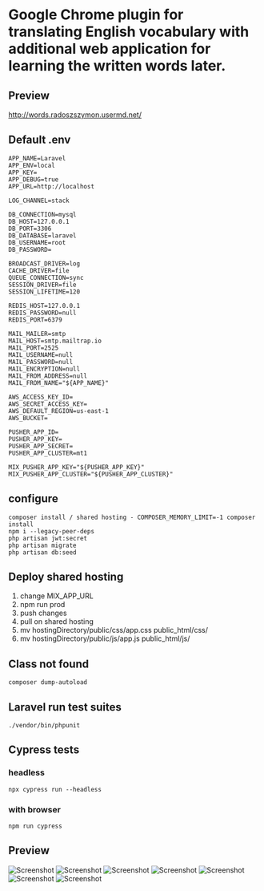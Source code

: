 # Google Chrome plugin for translating English vocabulary with additional web application for learning the written words later.

## Preview

http://words.radoszszymon.usermd.net/

## Default .env

```
APP_NAME=Laravel
APP_ENV=local
APP_KEY=
APP_DEBUG=true
APP_URL=http://localhost

LOG_CHANNEL=stack

DB_CONNECTION=mysql
DB_HOST=127.0.0.1
DB_PORT=3306
DB_DATABASE=laravel
DB_USERNAME=root
DB_PASSWORD=

BROADCAST_DRIVER=log
CACHE_DRIVER=file
QUEUE_CONNECTION=sync
SESSION_DRIVER=file
SESSION_LIFETIME=120

REDIS_HOST=127.0.0.1
REDIS_PASSWORD=null
REDIS_PORT=6379

MAIL_MAILER=smtp
MAIL_HOST=smtp.mailtrap.io
MAIL_PORT=2525
MAIL_USERNAME=null
MAIL_PASSWORD=null
MAIL_ENCRYPTION=null
MAIL_FROM_ADDRESS=null
MAIL_FROM_NAME="${APP_NAME}"

AWS_ACCESS_KEY_ID=
AWS_SECRET_ACCESS_KEY=
AWS_DEFAULT_REGION=us-east-1
AWS_BUCKET=

PUSHER_APP_ID=
PUSHER_APP_KEY=
PUSHER_APP_SECRET=
PUSHER_APP_CLUSTER=mt1

MIX_PUSHER_APP_KEY="${PUSHER_APP_KEY}"
MIX_PUSHER_APP_CLUSTER="${PUSHER_APP_CLUSTER}"
```

## configure

```
composer install / shared hosting - COMPOSER_MEMORY_LIMIT=-1 composer install
npm i --legacy-peer-deps
php artisan jwt:secret
php artisan migrate
php artisan db:seed
```

## Deploy shared hosting

1. change MIX_APP_URL
2. npm run prod
3. push changes
4. pull on shared hosting
5. mv hostingDirectory/public/css/app.css public_html/css/
6. mv hostingDirectory/public/js/app.js public_html/js/

## Class not found

```
composer dump-autoload
```

## Laravel run test suites

```
./vendor/bin/phpunit
```

## Cypress tests

### headless
```
npx cypress run --headless
```

### with browser
```
npm run cypress
```

## Preview

![Screenshot](desktop1.png)
![Screenshot](desktop2.png)
![Screenshot](desktop3.png)
![Screenshot](desktop4.png)
![Screenshot](desktop5.png)
![Screenshot](desktop6.png)
![Screenshot](desktop7.png)
